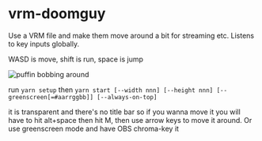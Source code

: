 # vrm-doomguy

Use a VRM file and make them move around a bit for streaming etc. Listens to key inputs globally.

WASD is move, shift is run, space is jump

![puffin bobbing around](https://user-images.githubusercontent.com/33674607/190839560-4493387c-f05f-4ac7-a21e-6f14a6aac46a.gif)

run `yarn setup` then `yarn start [--width nnn] [--height nnn] [--greenscreen[=#aarrggbb]] [--always-on-top]`

it is transparent and there's no title bar so if you wanna move it you will have to hit alt+space then hit M, then use arrow keys to move it around. Or use greenscreen mode and have OBS chroma-key it